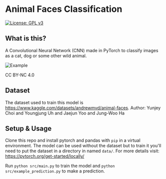 Animal Faces Classification
============

[![License: GPL v3](https://img.shields.io/badge/License-GPLv3-blue.svg)](https://www.gnu.org/licenses/gpl-3.0)

## What is this?
A Convolutional Neural Network (CNN) made in PyTorch to classify images as a cat, dog or some other wild animal.

![Example](https://i.imgur.com/9yelY1h.png)

CC BY-NC 4.0 

## Dataset

The dataset used to train this model is <https://www.kaggle.com/datasets/andrewmvd/animal-faces>.
Author: Yunjey Choi and Youngjung Uh and Jaejun Yoo and Jung-Woo Ha

## Setup & Usage
Clone this repo and install pytorch and pandas with `pip` in a virtual environment.
The model can be used without the dataset but to train it you'll need to put the dataset in a directory in named `data/`.
For more details visit: <https://pytorch.org/get-started/locally/>

Run `python src/main.py` to train the model and `python src/example_prediction.py` to make a prediction.
